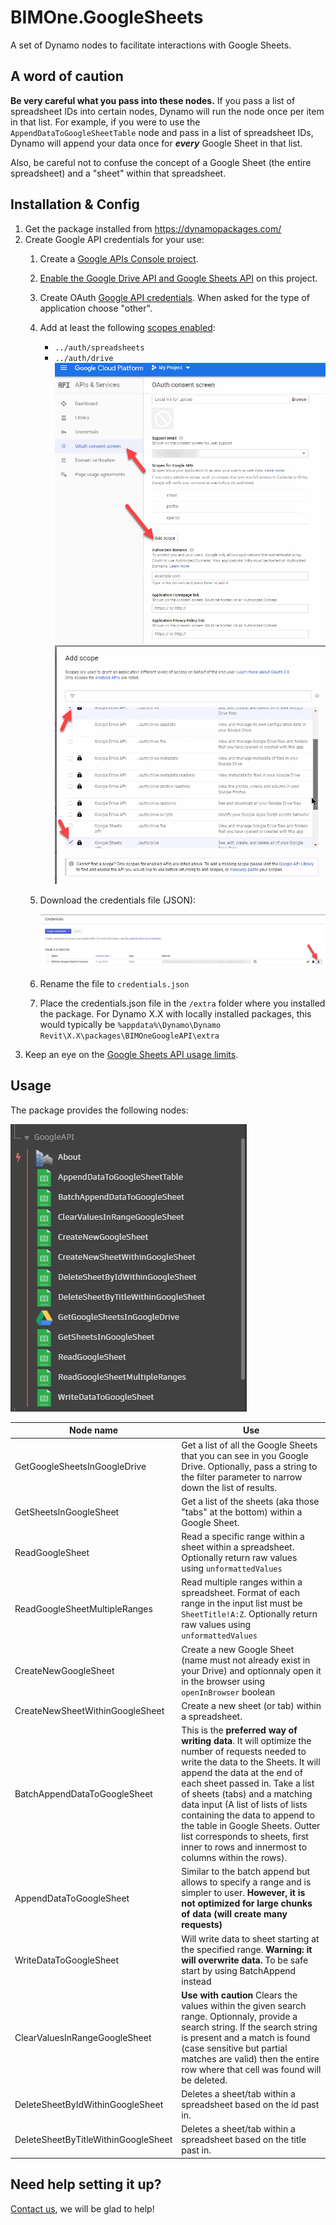 # BIMOne.GoogleSheets
A set of Dynamo nodes to facilitate interactions with Google Sheets.

## A word of caution
__Be very careful what you pass into these nodes.__ If you pass a list of spreadsheet IDs into certain nodes, Dynamo will run the node once per item in that list. For example, if you were to use the `AppendDataToGoogleSheetTable` node and pass in a list of spreadsheet IDs, Dynamo will append your data once for __*every*__ Google Sheet in that list.

Also, be careful not to confuse the concept of a Google Sheet (the entire spreadsheet) and a "sheet" within that spreadsheet.

## Installation & Config
1. Get the package installed from https://dynamopackages.com/
2. Create Google API credentials for your use:
    1. Create a [Google APIs Console project](https://console.cloud.google.com).
    2. [Enable the Google Drive API and Google Sheets API](https://support.google.com/googleapi/answer/6158841?hl=en&ref_topic=7013279) on this project.
    3. Create OAuth [Google API credentials](https://console.developers.google.com/apis/credentials). When asked for the type of application choose "other". 
    4. Add at least the following [scopes enabled](https://support.google.com/a/answer/162106?hl=en):
        - `../auth/spreadsheets`
        - `../auth/drive`
        ![google_api_scopes_1](readme_images/google_api_scopes_1.png)
        ![google_api_scopes_1](readme_images/google_api_scopes_2.png)
    5. Download the credentials file (JSON):
    
        ![download credentials file](readme_images/download_credentials.png)
    6. Rename the file to `credentials.json`
    7. Place the credentials.json file in the `/extra` folder where you installed the package. For Dynamo X.X with locally installed packages, this would typically be `%appdata%\Dynamo\Dynamo Revit\X.X\packages\BIMOneGoogleAPI\extra`
3. Keep an eye on the [Google Sheets API usage limits](https://developers.google.com/sheets/api/limits).

## Usage
The package provides the following nodes:

![Liste des noeuds disponibles](readme_images/Noeuds_disponibles.jpg)


| Node name  | Use |
| --- | --- |
| GetGoogleSheetsInGoogleDrive | Get a list of all the Google Sheets that you can see in you Google Drive. Optionally, pass a string to the filter parameter to narrow down the list of results. |
| GetSheetsInGoogleSheet | Get a list of the sheets (aka those "tabs" at the bottom) within a Google Sheet. |
| ReadGoogleSheet | Read a specific range within a sheet within a spreadsheet. Optionally return raw values using `unformattedValues` |
| ReadGoogleSheetMultipleRanges | Read multiple ranges within a spreadsheet. Format of each range in the input list must be `SheetTitle!A:Z`. Optionally return raw values using `unformattedValues` |
| CreateNewGoogleSheet | Create a new Google Sheet (name must not already exist in your Drive) and optionnaly open it in the browser using `openInBrowser` boolean |
| CreateNewSheetWithinGoogleSheet | Create a new sheet (or tab) within a spreadsheet. |
| BatchAppendDataToGoogleSheet | This is the __preferred way of writing data__. It will optimize the number of requests needed to write the data to the Sheets. It will append the data at the end of each sheet passed in. Take a list of sheets (tabs) and a matching data input (A list of lists of lists containing the data to append to the table in Google Sheets. Outter list corresponds to sheets, first inner to rows and innermost to columns within the rows).|
| AppendDataToGoogleSheet | Similar to the batch append but allows to specify a range and is simpler to user. __However, it is not optimized for large chunks of data (will create many requests)__|
| WriteDataToGoogleSheet | Will write data to sheet starting at the specified range. __Warning: it will overwrite data.__ To be safe start by using BatchAppend instead |
| ClearValuesInRangeGoogleSheet | __Use with caution__ Clears the values within the given search range. Optionnaly, provide a search string. If the search string is present and a match is found (case sensitive but partial matches are valid) then the entire row where that cell was found will be deleted. |
| DeleteSheetByIdWithinGoogleSheet | Deletes a sheet/tab within a spreadsheet based on the id past in. |
| DeleteSheetByTitleWithinGoogleSheet | Deletes a sheet/tab within a spreadsheet based on the title past in. |


## Need help setting it up?
[Contact us](https://bimone.com/en/ContactUs), we will be glad to help!
